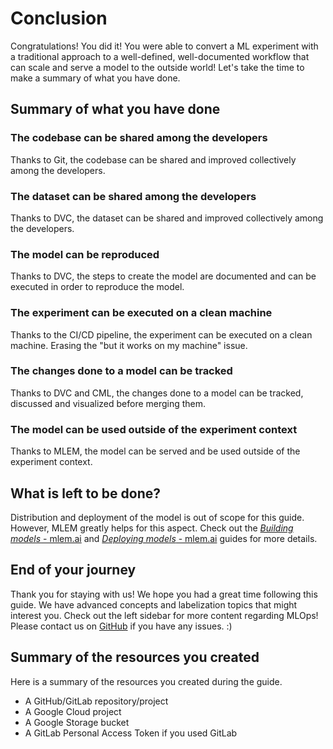 # Conclusion

Congratulations! You did it! You were able to convert a ML experiment with a traditional approach to a well-defined, well-documented workflow that can scale and serve a model to the outside world! Let's take the time to make a summary of what you have done.

## Summary of what you have done

### The codebase can be shared among the developers

Thanks to Git, the codebase can be shared and improved collectively among the developers.

### The dataset can be shared among the developers

Thanks to DVC, the dataset can be shared and improved collectively among the developers.

### The model can be reproduced

Thanks to DVC, the steps to create the model are documented and can be executed in order to reproduce the model.

### The experiment can be executed on a clean machine

Thanks to the CI/CD pipeline, the experiment can be executed on a clean machine. Erasing the "but it works on my machine" issue.

### The changes done to a model can be tracked

Thanks to DVC and CML, the changes done to a model can be tracked, discussed and visualized before merging them.

### The model can be used outside of the experiment context

Thanks to MLEM, the model can be served and be used outside of the experiment context.

## What is left to be done?

Distribution and deployment of the model is out of scope for this guide. However, MLEM greatly helps for this aspect. Check out the [_Building models_ - mlem.ai](https://mlem.ai/doc/user-guide/building) and [_Deploying models_ - mlem.ai](https://mlem.ai/doc/user-guide/deploying) guides for more details.

## End of your journey

Thank you for staying with us! We hope you had a great time following this guide. We have advanced concepts and labelization topics that might interest you. Check out the left sidebar for more content regarding MLOps! Please contact us on [GitHub](https://github.com/csia-pme/a-guide-to-mlops) if you have any issues. :)

## Summary of the resources you created

Here is a summary of the resources you created during the guide.

- A GitHub/GitLab repository/project
- A Google Cloud project
- A Google Storage bucket
- A GitLab Personal Access Token if you used GitLab

